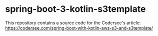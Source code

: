 # spring-boot-3-kotlin-s3template
 This repository contains a source code for the Codersee's article: https://codersee.com/spring-boot-with-kotlin-aws-s3-and-s3template/
